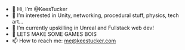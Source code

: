 - 👋 Hi, I’m @KeesTucker
- 👀 I’m interested in Unity, networking, procedural stuff, physics, tech art...
- 🌱 I’m currently upskilling in Unreal and Fullstack web dev!
- 💞️ LETS MAKE SOME GAMES BOIS
- 📫 How to reach me: me@keestucker.com
